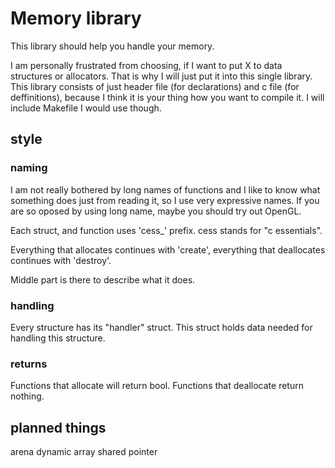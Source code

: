 # Memory library

This library should help you handle your memory.

I am personally frustrated from choosing, if I want to put X to data structures or allocators. That is why I will just put it into this single library. This library consists of just header file (for declarations) and c file (for deffinitions), because I think it is your thing how you want to compile it. I will include Makefile I would use though.

## style

### naming

I am not really bothered by long names of functions and I like to know what something does just from reading it, so I use very expressive names. If you are so oposed by using long name, maybe you should try out OpenGL.  

Each struct, and function uses 'cess_' prefix. cess stands for "c essentials".  

Everything that allocates continues with 'create', everything that deallocates continues with 'destroy'.  

Middle part is there to describe what it does.  

### handling

Every structure has its "handler" struct. This struct holds data needed for handling this structure.

### returns

Functions that allocate will return bool. Functions that deallocate return nothing.

## planned things

arena
dynamic array
shared pointer
